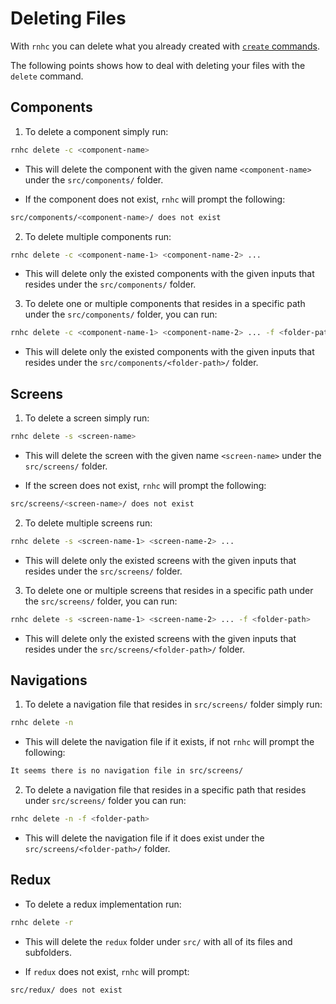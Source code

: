 # Deleting Files

With `rnhc` you can delete what you already created with [`create` commands](./CREATING_FILES.md).

The following points shows how to deal with deleting your files with the `delete` command.

## Components

1. To delete a component simply run:

```sh
rnhc delete -c <component-name>
```

- This will delete the component with the given name `<component-name>` under the `src/components/` folder.

- If the component does not exist, `rnhc` will prompt the following:

```sh
src/components/<component-name>/ does not exist
```

2. To delete multiple components run:

```sh
rnhc delete -c <component-name-1> <component-name-2> ...
```

- This will delete only the existed components with the given inputs that resides under the `src/components/` folder.

3. To delete one or multiple components that resides in a specific path under the `src/components/` folder, you can run:

```sh
rnhc delete -c <component-name-1> <component-name-2> ... -f <folder-path>
```

- This will delete only the existed components with the given inputs that resides under the `src/components/<folder-path>/` folder.

## Screens

1. To delete a screen simply run:

```sh
rnhc delete -s <screen-name>
```

- This will delete the screen with the given name `<screen-name>` under the `src/screens/` folder.

- If the screen does not exist, `rnhc` will prompt the following:

```sh
src/screens/<screen-name>/ does not exist
```

2. To delete multiple screens run:

```sh
rnhc delete -s <screen-name-1> <screen-name-2> ...
```

- This will delete only the existed screens with the given inputs that resides under the `src/screens/` folder.

3. To delete one or multiple screens that resides in a specific path under the `src/screens/` folder, you can run:

```sh
rnhc delete -s <screen-name-1> <screen-name-2> ... -f <folder-path>
```

- This will delete only the existed screens with the given inputs that resides under the `src/screens/<folder-path>/` folder.

## Navigations

1. To delete a navigation file that resides in `src/screens/` folder simply run:

```sh
rnhc delete -n
```

- This will delete the navigation file if it exists, if not `rnhc` will prompt the following:

```sh
It seems there is no navigation file in src/screens/
```

2. To delete a navigation file that resides in a specific path that resides under `src/screens/` folder you can run:

```sh
rnhc delete -n -f <folder-path>
```

- This will delete the navigation file if it does exist under the `src/screens/<folder-path>/` folder.

## Redux

- To delete a redux implementation run:

```sh
rnhc delete -r
```

- This will delete the `redux` folder under `src/` with all of its files and subfolders.

- If `redux` does not exist, `rnhc` will prompt:

```sh
src/redux/ does not exist
```
